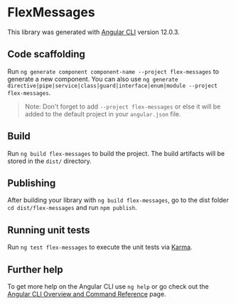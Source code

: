# FlexMessages

This library was generated with [Angular CLI](https://github.com/angular/angular-cli) version 12.0.3.

## Code scaffolding

Run `ng generate component component-name --project flex-messages` to generate a new component. You can also use `ng generate directive|pipe|service|class|guard|interface|enum|module --project flex-messages`.
> Note: Don't forget to add `--project flex-messages` or else it will be added to the default project in your `angular.json` file. 

## Build

Run `ng build flex-messages` to build the project. The build artifacts will be stored in the `dist/` directory.

## Publishing

After building your library with `ng build flex-messages`, go to the dist folder `cd dist/flex-messages` and run `npm publish`.

## Running unit tests

Run `ng test flex-messages` to execute the unit tests via [Karma](https://karma-runner.github.io).

## Further help

To get more help on the Angular CLI use `ng help` or go check out the [Angular CLI Overview and Command Reference](https://angular.io/cli) page.
